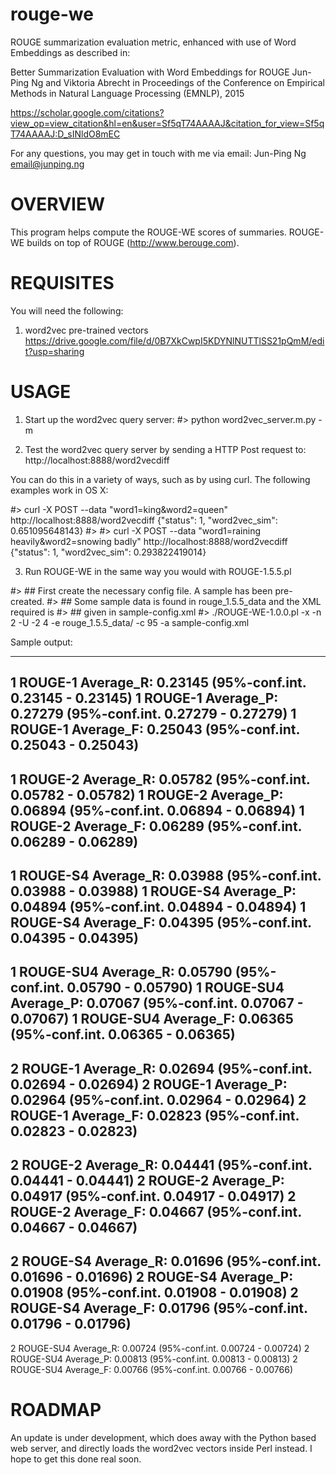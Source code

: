 # rouge-we
ROUGE summarization evaluation metric, enhanced with use of Word Embeddings
 as described in:
 
 Better Summarization Evaluation with Word Embeddings for ROUGE
   Jun-Ping Ng and Viktoria Abrecht
   in Proceedings of the Conference on Empirical Methods in Natural Language Processing (EMNLP), 2015

https://scholar.google.com/citations?view_op=view_citation&hl=en&user=Sf5qT74AAAAJ&citation_for_view=Sf5qT74AAAAJ:D_sINldO8mEC

 
For any questions, you may get in touch with me via email:
Jun-Ping Ng
email@junping.ng


OVERVIEW
==========
This program helps compute the ROUGE-WE scores of summaries.
ROUGE-WE builds on top of ROUGE (http://www.berouge.com).

REQUISITES
==========

You will need the following:

1. word2vec pre-trained vectors
https://drive.google.com/file/d/0B7XkCwpI5KDYNlNUTTlSS21pQmM/edit?usp=sharing

USAGE
==========

1. Start up the word2vec query server:
#> python word2vec_server.m.py -m <Path To pre-trained vectors>

2. Test the word2vec query server by sending a HTTP Post request to:
http://localhost:8888/word2vecdiff

You can do this in a variety of ways, such as by using curl. The following examples work in OS X:

#> curl -X POST --data "word1=king&word2=queen" http://localhost:8888/word2vecdiff
{"status": 1, "word2vec_sim": 0.651095648143}
#>
#> curl -X POST --data "word1=raining heavily&word2=snowing badly" http://localhost:8888/word2vecdiff
{"status": 1, "word2vec_sim": 0.293822419014}

3. Run ROUGE-WE in the same way you would with ROUGE-1.5.5.pl

#> ## First create the necessary config file. A sample has been pre-created.
#> ## Some sample data is found in rouge_1.5.5_data and the XML required is
#> ## given in sample-config.xml
#> ./ROUGE-WE-1.0.0.pl -x -n 2 -U -2 4 -e rouge_1.5.5_data/ -c 95 -a sample-config.xml

Sample output:

---------------------------------------------
1 ROUGE-1 Average_R: 0.23145 (95%-conf.int. 0.23145 - 0.23145)
1 ROUGE-1 Average_P: 0.27279 (95%-conf.int. 0.27279 - 0.27279)
1 ROUGE-1 Average_F: 0.25043 (95%-conf.int. 0.25043 - 0.25043)
---------------------------------------------
1 ROUGE-2 Average_R: 0.05782 (95%-conf.int. 0.05782 - 0.05782)
1 ROUGE-2 Average_P: 0.06894 (95%-conf.int. 0.06894 - 0.06894)
1 ROUGE-2 Average_F: 0.06289 (95%-conf.int. 0.06289 - 0.06289)
---------------------------------------------
1 ROUGE-S4 Average_R: 0.03988 (95%-conf.int. 0.03988 - 0.03988)
1 ROUGE-S4 Average_P: 0.04894 (95%-conf.int. 0.04894 - 0.04894)
1 ROUGE-S4 Average_F: 0.04395 (95%-conf.int. 0.04395 - 0.04395)
---------------------------------------------
1 ROUGE-SU4 Average_R: 0.05790 (95%-conf.int. 0.05790 - 0.05790)
1 ROUGE-SU4 Average_P: 0.07067 (95%-conf.int. 0.07067 - 0.07067)
1 ROUGE-SU4 Average_F: 0.06365 (95%-conf.int. 0.06365 - 0.06365)
---------------------------------------------
2 ROUGE-1 Average_R: 0.02694 (95%-conf.int. 0.02694 - 0.02694)
2 ROUGE-1 Average_P: 0.02964 (95%-conf.int. 0.02964 - 0.02964)
2 ROUGE-1 Average_F: 0.02823 (95%-conf.int. 0.02823 - 0.02823)
---------------------------------------------
2 ROUGE-2 Average_R: 0.04441 (95%-conf.int. 0.04441 - 0.04441)
2 ROUGE-2 Average_P: 0.04917 (95%-conf.int. 0.04917 - 0.04917)
2 ROUGE-2 Average_F: 0.04667 (95%-conf.int. 0.04667 - 0.04667)
---------------------------------------------
2 ROUGE-S4 Average_R: 0.01696 (95%-conf.int. 0.01696 - 0.01696)
2 ROUGE-S4 Average_P: 0.01908 (95%-conf.int. 0.01908 - 0.01908)
2 ROUGE-S4 Average_F: 0.01796 (95%-conf.int. 0.01796 - 0.01796)
---------------------------------------------
2 ROUGE-SU4 Average_R: 0.00724 (95%-conf.int. 0.00724 - 0.00724)
2 ROUGE-SU4 Average_P: 0.00813 (95%-conf.int. 0.00813 - 0.00813)
2 ROUGE-SU4 Average_F: 0.00766 (95%-conf.int. 0.00766 - 0.00766)


ROADMAP
===========

An update is under development, which does away with the Python based web server, and directly loads the word2vec vectors inside Perl instead. I hope to get this done real soon.